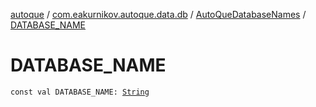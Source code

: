[autoque](../../index.md) / [com.eakurnikov.autoque.data.db](../index.md) / [AutoQueDatabaseNames](index.md) / [DATABASE_NAME](./-d-a-t-a-b-a-s-e_-n-a-m-e.md)

# DATABASE_NAME

`const val DATABASE_NAME: `[`String`](https://kotlinlang.org/api/latest/jvm/stdlib/kotlin/-string/index.html)